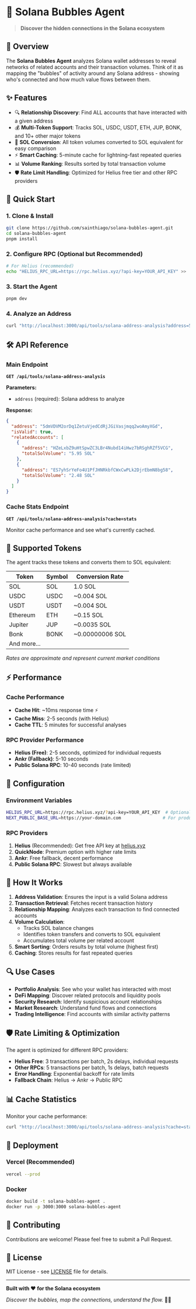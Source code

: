 # 🫧 Solana Bubbles Agent

> **Discover the hidden connections in the Solana ecosystem**

## 🎯 Overview

The **Solana Bubbles Agent** analyzes Solana wallet addresses to reveal networks of related accounts and their transaction volumes. Think of it as mapping the "bubbles" of activity around any Solana address - showing who's connected and how much value flows between them.

## ✨ Features

- 🔍 **Relationship Discovery**: Find ALL accounts that have interacted with a given address
- 💰 **Multi-Token Support**: Tracks SOL, USDC, USDT, ETH, JUP, BONK, and 10+ other major tokens
- 🔄 **SOL Conversion**: All token volumes converted to SOL equivalent for easy comparison
- ⚡ **Smart Caching**: 5-minute cache for lightning-fast repeated queries
- 📊 **Volume Ranking**: Results sorted by total transaction volume
- 🛡️ **Rate Limit Handling**: Optimized for Helius free tier and other RPC providers

## 🚀 Quick Start

### 1. Clone & Install
```bash
git clone https://github.com/sainthiago/solana-bubbles-agent.git
cd solana-bubbles-agent
pnpm install
```

### 2. Configure RPC (Optional but Recommended)
```bash
# For Helius (recommended)
echo "HELIUS_RPC_URL=https://rpc.helius.xyz/?api-key=YOUR_API_KEY" >> .env.local
```

### 3. Start the Agent
```bash
pnpm dev
```

### 4. Analyze an Address
```bash
curl "http://localhost:3000/api/tools/solana-address-analysis?address=5dmVDVM2orDq1ZetuVjedCdRjJGiVasjmqq2woAmyXGd"
```

## 🛠️ API Reference

### Main Endpoint
**`GET /api/tools/solana-address-analysis`**

**Parameters:**
- `address` (required): Solana address to analyze

**Response:**
```json
{
  "address": "5dmVDVM2orDq1ZetuVjedCdRjJGiVasjmqq2woAmyXGd",
  "isValid": true,
  "relatedAccounts": [
    {
      "address": "HZeLxbZ9uHtSpwZC3LBr4Nubd14iHwz7bRSghRZf5VCG",
      "totalSolVolume": "5.95 SOL"
    },
    {
      "address": "ES7yhSrYeFo4U1PfJHNRkbfCWxCwPLk2DjrEbmN8bg58", 
      "totalSolVolume": "2.48 SOL"
    }
  ]
}
```

### Cache Stats Endpoint
**`GET /api/tools/solana-address-analysis?cache=stats`**

Monitor cache performance and see what's currently cached.

## 🎨 Supported Tokens

The agent tracks these tokens and converts them to SOL equivalent:

| Token | Symbol | Conversion Rate |
|-------|--------|----------------|
| SOL | SOL | 1.0 SOL |
| USDC | USDC | ~0.004 SOL |
| USDT | USDT | ~0.004 SOL |
| Ethereum | ETH | ~0.15 SOL |
| Jupiter | JUP | ~0.0035 SOL |
| Bonk | BONK | ~0.00000006 SOL |
| And more... | | |

*Rates are approximate and represent current market conditions*

## ⚡ Performance

### Cache Performance
- **Cache Hit**: ~10ms response time ⚡
- **Cache Miss**: 2-5 seconds (with Helius)
- **Cache TTL**: 5 minutes for successful analyses

### RPC Provider Performance
- **Helius (Free)**: 2-5 seconds, optimized for individual requests
- **Ankr (Fallback)**: 5-10 seconds
- **Public Solana RPC**: 10-40 seconds (rate limited)

## 🔧 Configuration

### Environment Variables
```bash
HELIUS_RPC_URL=https://rpc.helius.xyz/?api-key=YOUR_API_KEY  # Optional but recommended
NEXT_PUBLIC_BASE_URL=https://your-domain.com                # For production
```

### RPC Providers
1. **Helius** (Recommended): Get free API key at [helius.xyz](https://helius.xyz/)
2. **QuickNode**: Premium option with higher rate limits
3. **Ankr**: Free fallback, decent performance
4. **Public Solana RPC**: Slowest but always available

## 🧠 How It Works

1. **Address Validation**: Ensures the input is a valid Solana address
2. **Transaction Retrieval**: Fetches recent transaction history
3. **Relationship Mapping**: Analyzes each transaction to find connected accounts
4. **Volume Calculation**: 
   - Tracks SOL balance changes
   - Identifies token transfers and converts to SOL equivalent
   - Accumulates total volume per related account
5. **Smart Sorting**: Orders results by total volume (highest first)
6. **Caching**: Stores results for fast repeated queries

## 🔍 Use Cases

- **Portfolio Analysis**: See who your wallet has interacted with most
- **DeFi Mapping**: Discover related protocols and liquidity pools
- **Security Research**: Identify suspicious account relationships
- **Market Research**: Understand fund flows and connections
- **Trading Intelligence**: Find accounts with similar activity patterns

## 🛡️ Rate Limiting & Optimization

The agent is optimized for different RPC providers:

- **Helius Free**: 3 transactions per batch, 2s delays, individual requests
- **Other RPCs**: 5 transactions per batch, 1s delays, batch requests
- **Error Handling**: Exponential backoff for rate limits
- **Fallback Chain**: Helius → Ankr → Public RPC

## 📊 Cache Statistics

Monitor your cache performance:
```bash
curl "http://localhost:3000/api/tools/solana-address-analysis?cache=stats"
```

## 🚀 Deployment

### Vercel (Recommended)
```bash
vercel --prod
```

### Docker
```bash
docker build -t solana-bubbles-agent .
docker run -p 3000:3000 solana-bubbles-agent
```

## 🤝 Contributing

Contributions are welcome! Please feel free to submit a Pull Request.

## 📄 License

MIT License - see [LICENSE](LICENSE) file for details.

---

**Built with ❤️ for the Solana ecosystem**

*Discover the bubbles, map the connections, understand the flow.* 🫧✨
